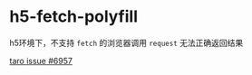 # h5-fetch-polyfill

h5环境下，不支持 `fetch` 的浏览器调用 `request` 无法正确返回结果

[taro issue #6957](https://github.com/NervJS/taro/issues/6957)